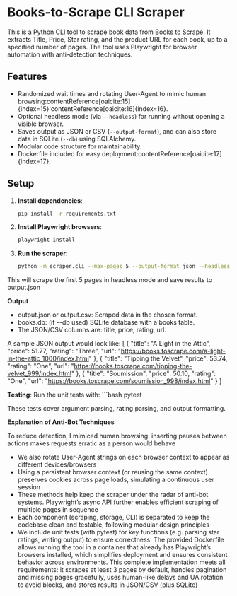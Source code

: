 # Books-to-Scrape CLI Scraper

This is a Python CLI tool to scrape book data from [Books to Scrape](https://books.toscrape.com). It extracts Title, Price, Star rating, and the product URL for each book, up to a specified number of pages. The tool uses Playwright for browser automation with anti-detection techniques.

## Features
- Randomized wait times and rotating User-Agent to mimic human browsing:contentReference[oaicite:15]{index=15}:contentReference[oaicite:16]{index=16}.
- Optional headless mode (via `--headless`) for running without opening a visible browser.
- Saves output as JSON or CSV (`--output-format`), and can also store data in SQLite (`--db`) using SQLAlchemy.
- Modular code structure for maintainability.
- Dockerfile included for easy deployment:contentReference[oaicite:17]{index=17}.

## Setup

1. **Install dependencies**:
   ```bash
   pip install -r requirements.txt

2. **Install Playwright browsers**:
    ```bash
    playwright install

3. **Run the scraper**:
    ```bash
    python -m scraper.cli --max-pages 5 --output-format json --headless

This will scrape the first 5 pages in headless mode and save results to output.json

**Output**
 - output.json or output.csv: Scraped data in the chosen format.
 - books.db: (if --db used) SQLite database with a books table.
 - The JSON/CSV columns are: title, price, rating, url.


A sample JSON output would look like:
    [
        {
            "title": "A Light in the Attic",
            "price": 51.77,
            "rating": "Three",
            "url": "https://books.toscrape.com/a-light-in-the-attic_1000/index.html"
        },
        {
            "title": "Tipping the Velvet",
            "price": 53.74,
            "rating": "One",
            "url": "https://books.toscrape.com/tipping-the-velvet_999/index.html"
        },
        {
            "title": "Soumission",
            "price": 50.10,
            "rating": "One",
            "url": "https://books.toscrape.com/soumission_998/index.html"
        }
    ]

**Testing**:
Run the unit tests with:
    ```bash
      pytest

These tests cover argument parsing, rating parsing, and output formatting.


**Explanation of Anti-Bot Techniques**

To reduce detection, I mimiced human browsing: inserting pauses between actions makes requests erratic as a person would behave
 - We also rotate User-Agent strings on each browser context to appear as different devices/browsers
 - Using a persistent browser context (or reusing the same context) preserves cookies across page loads, simulating a continuous user session
 - These methods help keep the scraper under the radar of anti-bot systems. Playwright’s async API further enables efficient scraping of multiple pages in sequence
 - Each component (scraping, storage, CLI) is separated to keep the codebase clean and testable, following modular design principles
 - We include unit tests (with pytest) for key functions (e.g. parsing star ratings, writing output) to ensure correctness. The provided Dockerfile allows running the tool in a container that already has Playwright’s browsers installed, which simplifies deployment and ensures consistent behavior across environments. This complete implementation meets all requirements: it scrapes at least 3 pages by default, handles pagination and missing pages gracefully, uses human-like delays and UA rotation to avoid blocks, and stores results in JSON/CSV (plus SQLite)